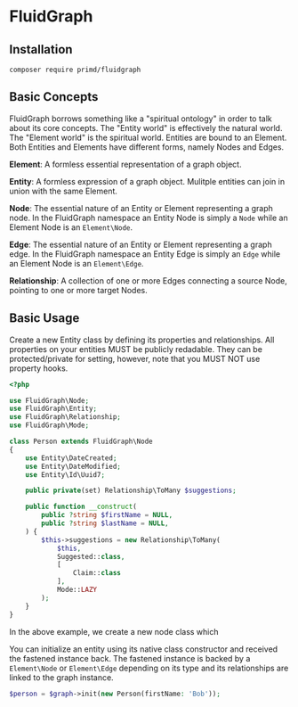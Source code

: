 # FluidGraph


## Installation

```
composer require primd/fluidgraph
```

## Basic Concepts

FluidGraph borrows something like a "spiritual ontology" in order to talk about its core
concepts.  The "Entity world" is effectively the natural world.  The "Element world" is the
spiritual world.  Entities are bound to an Element.  Both Entities and Elements have different
forms, namely Nodes and Edges.

**Element**: A formless essential representation of a graph object.

**Entity**: A formless expression of a graph object.  Mulitple entities can join in union
with the same Element.

**Node**: The essential nature of an Entity or Element representing a graph node.  In the FluidGraph
namespace an Entity Node is simply a `Node` while an Element Node is an `Element\Node`.

**Edge**: The essential nature of an Entity or Element representing a graph edge.  In the FluidGraph
namespace an Entity Edge is simply an `Edge` while an Element Node is an `Element\Edge`.

**Relationship**: A collection of one or more Edges connecting a source Node, pointing to one or
more target Nodes.

## Basic Usage

Create a new Entity class by defining its properties and relationships.  All properties on your
entities MUST be publicly redadable.  They can be protected/private for setting, however, note
that you MUST NOT use property hooks.

```php
<?php

use FluidGraph\Node;
use FluidGraph\Entity;
use FluidGraph\Relationship;
use FluidGraph\Mode;

class Person extends FluidGraph\Node
{
	use Entity\DateCreated;
	use Entity\DateModified;
	use Entity\Id\Uuid7;

	public private(set) Relationship\ToMany $suggestions;

	public function __construct(
		public ?string $firstName = NULL,
		public ?string $lastName = NULL,
	) {
		$this->suggestions = new Relationship\ToMany(
			$this,
			Suggested::class,
			[
				Claim::class
			],
			Mode::LAZY
		);
	}
}
```

In the above example, we create a new node class which

You can initialize an entity using its native class constructor and received the fastened instance
back.  The fastened instance is backed by a `Element\Node` or `Element\Edge` depending on its type
and its relationships are linked to the graph instance.

```php
$person = $graph->init(new Person(firstName: 'Bob'));
```
